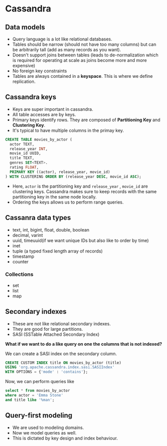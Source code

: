 # Cassandra

## Data models

- Query language is a lot like relational databases.
- Tables should be narrow (should not have too many columns) but can be arbitrarily tall (add as many records as you want).
- Doesn't support joins between tables (leads to de-normalization which is required for operating at scale as joins become more and more expensive)
- No foreign key constraints
- Tables are always contained in a **keyspace**. This is where we define replication.

## Cassandra keys
- Keys are super important in cassandra.
- All table accesses are by keys.
- Primary keys identify rows. They are composed of **Partitioning Key** and **Clustering Key**.
- It's typical to have multiple columns in the primay key.

``` sql
CREATE TABLE movies_by_actor (
  actor TEXT,
  release_year INT,
  movie_id UUID,
  title TEXT,
  genres SET<TEXT>.
  rating FLOAT,
  PRIMARY KEY ((actor), release_year, movie_id)
) WITH CLUSTERING ORDER BY (release_year DESC, movie_id ASC);
```

- Here, `actor` is the partitioning key and `release_year` , `movie_id` are clustering keys. Cassandra makes sure to keep records with the same partitioning key in the same node locally.
- Ordering the keys allows us to perform range queries.

## Cassanra data types
- text, int, bigint, float, double, boolean
- decimal, varint
- uuid, timeuuid(if we want unique IDs but also like to order by time)
- inet
- tuple (a typed fixed length array of records)
- timestamp
- counter

### Collections
- set
- list
- map

## Secondary indexes
- These are not like relational secondary indexes.
- They are good for large partitions.
- SASI (SSTable Attached Secondary Index)

**What if we want to do a like query on one the columns that is not indexed?**

We can create a SASI index on the secondary column.
``` sql
CREATE CUSTOM INDEX title ON movies_by_actor (title) 
USING 'org.apache.cassandra.index.sasi.SASIIndex'
WITH OPTIONS = {'mode' : 'contains'};
```
Now, we can perform queries like
``` sql
select * from movies_by_actor 
where actor = 'Emma Stone' 
and title like '%man';
```

## Query-first modeling
- We are used to modeling domains.
- Now we model queries as well.
- This is dictated by key design and index behaviour.
